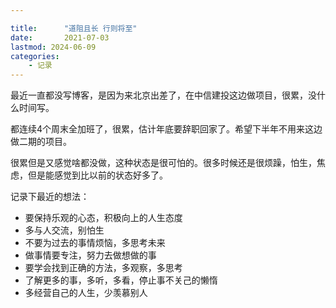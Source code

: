 ```yaml
---

title:      "道阻且长 行则将至"
date:       2021-07-03
lastmod: 2024-06-09
categories:      
    - 记录
---
```


最近一直都没写博客，是因为来北京出差了，在中信建投这边做项目，很累，没什么时间写。

都连续4个周末全加班了，很累，估计年底要辞职回家了。希望下半年不用来这边做二期的项目。

很累但是又感觉啥都没做，这种状态是很可怕的。很多时候还是很烦躁，怕生，焦虑，但是能感觉到比以前的状态好多了。

记录下最近的想法：
 - 要保持乐观的心态，积极向上的人生态度
 - 多与人交流，别怕生
 - 不要为过去的事情烦恼，多思考未来
 - 做事情要专注，努力去做想做的事
 - 要学会找到正确的方法，多观察，多思考
 - 了解更多的事，多听，多看，停止事不关己的懒惰
 - 多经营自己的人生，少羡慕别人



